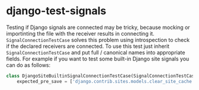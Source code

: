 # django-test-signals

Testing if Django signals are connected may be tricky, because mocking or importinting the file with the receiver results in connecting it.
`SignalConnectionTestCase` solves this problem using introspection to check if the declared receivers are connected.
To use this test just inherit `SignalConnectionTestCase` and put full / canonical names into appropriate fields.
For example if you want to test some built-in Django site signals you can do as follows:

```python
class DjangoSiteBuiltinSignalConnectionTestCase(SignalConnectionTestCase):
	expected_pre_save = ['django.contrib.sites.models.clear_site_cache']
```

